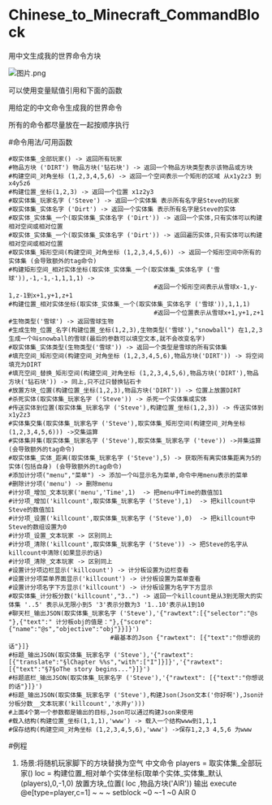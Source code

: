 # Chinese_to_Minecraft_CommandBlock
用中文生成我的世界命令方块

![图片.png](https://i.loli.net/2021/07/30/7GuIy3l8HxYWOeZ.png)

可以使用变量赋值引用和下面的函数

用给定的中文命令生成我的世界命令

所有的命令都尽量放在一起按顺序执行

#命令用法/可用函数

    #取实体集_全部玩家() -> 返回所有玩家
    #物品方块 ('DIRT') 物品方块('钻石块') -> 返回一个物品方块类型表示该物品或方块
    #构建空间_对角坐标 (1,2,3,4,5,6) -> 返回一个空间表示一个矩形的区域 从x1y2z3 到 x4y5z6
    #构建位置_坐标(1,2,3) -> 返回一个位置 x1z2y3
    #取实体集_玩家名字 ('Steve') -> 返回一个实体集 表示所有名字是Steve的玩家
    #取实体集_实体名字 ('Dirt') -> 返回一个实体集 表示所有名字是Steve的实体
    #取实体_实体集_一个(取实体集_实体名字 ('Dirt')) -> 返回一个实体,只有实体可以构建相对空间或相对位置
    #取实体_实体集_一个(取实体集_实体名字 ('Dirt')) -> 返回遍历实体,只有实体可以构建相对空间或相对位置
    #取实体集_矩形空间(构建空间_对角坐标 (1,2,3,4,5,6)) -> 返回一个矩形空间中所有的实体集 (会导致额外的tag命令)
    #构建矩形空间_相对实体坐标(取实体_实体集_一个(取实体集_实体名字 ('雪球')),-1,-1,-1,1,1,1) -> 
                                            #返回一个矩形空间表示从雪球x-1,y-1,z-1到x+1,y+1,z+1
    #构建位置_相对实体坐标(取实体_实体集_一个(取实体集_实体名字 ('雪球')),1,1,1)
                                            #返回一个位置表示从雪球x+1,y+1,z+1
    #生物类型('雪球') -> 返回雪球生物
    #生成生物_位置_名字(构建位置_坐标(1,2,3),生物类型('雪球'),"snowball") 在1,2,3生成一个叫snowball的雪球(最后的参数可以填空文本,就不会改变名字)
    #取实体集_实体类型(生物类型('雪球')) -> 返回一个类型是雪球的所有实体集
    #填充空间_矩形空间(构建空间_对角坐标 (1,2,3,4,5,6),物品方块('DIRT')) -> 将空间填充为DIRT
    #填充空间_替换_矩形空间(构建空间_对角坐标 (1,2,3,4,5,6),物品方块('DIRT'),物品方块('钻石块')) -> 同上,只不过只替换钻石卡
    #放置方块_位置(构建位置_坐标(1,2,3),物品方块('DIRT')) -> 位置上放置DIRT
    #杀死实体(取实体集_玩家名字 ('Steve')) -> 杀死一个实体集或实体
    #传送实体到位置(取实体集_玩家名字 ('Steve'),构建位置_坐标(1,2,3)) -> 传送实体到x1y2z3
    #实体集交集(取实体集_玩家名字 ('Steve'),取实体集_矩形空间(构建空间_对角坐标 (1,2,3,4,5,6))) ->交集运算
    #实体集并集(取实体集_玩家名字 ('Steve'),取实体集_玩家名字 ('teve')) ->并集运算 (会导致额外的tag命令)
    #取实体集_实体_距离(取实体集_玩家名字 ('Steve'),5) -> 获取所有离实体集距离为5的实体(包括自身) (会导致额外的tag命令)
    #添加计分项("menu","菜单") -> 添加一个叫显示名为菜单,命令中用menu表示的菜单
    #删除计分项('menu') -> 删除menu
    #计分项_增加_文本玩家('menu','Time',1)  -> 把menu中Time的数值加1
    #计分项_增加('killcount',取实体集_玩家名字 ('Steve'),1)  -> 把killcount中Steve的数值加1
    #计分项_设置('killcount',取实体集_玩家名字 ('Steve'),0)  -> 把killcount中Steve的数组设置为0
    #计分项_设置_文本玩家 -> 区别同上
    #计分项_清除('killcount',取实体集_玩家名字 ('Steve')) -> 把Steve的名字从killcount中清除(如果显示的话)
    #计分项_清除_文本玩家 -> 区别同上
    #设置计分项边栏显示('killcount') -> 计分板设置为边栏查看
    #设置计分项菜单界面显示('killcount') -> 计分板设置为菜单查看
    #设置计分项名字下方显示('killcount') -> 计分板设置为名字下方显示
    #取实体集_计分板分数('killcount',"3..") -> 返回一个killcount是从3到无限大的实体集 '..5' 表示从无限小到5 '3'表示分数为3 '1..10'表示从1到10
    #聊天栏_输出JSON(取实体集_玩家名字 ('Steve'),'{"rawtext":[{"selector":"@s "},{"text":" 计分板obj的值是："},{"score":{"name":"@s","objective":"obj"}}]}')
                                #最基本的Json {"rawtext": [{"text":"你想说的话"}]}
    #标题_输出JSON(取实体集_玩家名字 ('Steve'),'{"rawtext": [{"translate":"§lChapter %%s","with":["I"]}]}','{"rawtext": [{"text":"§7§oThe story begins..."}]}')
    #标题底栏_输出JSON(取实体集_玩家名字 ('Steve'),'{"rawtext": [{"text":"你想说的话"}]}')
    #标题_输出JSON(取实体集_玩家名字 ('Steve'),构建Json(Json文本('你好啊'),Json计分板分数__文本玩家('killcount','水井y')))
    #上面4个第一个参数都是输出的目标,Json可以通过构建Json来使用
    #载入结构(构建位置_坐标(1,1,1),'www') -> 载入一个结构www到1,1,1
    #保存结构(构建空间_对角坐标 (1,2,3,4,5,6),'www') ->保存1,2,3 4,5,6 为www
    
#例程
1) 场景:将随机玩家脚下的方块替换为空气
中文命令
players = 取实体集_全部玩家()
loc = 构建位置_相对单个实体坐标(取单个实体_实体集_默认(players),0,-1,0)
放置方块_位置( loc ,物品方块('AIR'))
输出
execute @e[type=player,c=1] ~ ~ ~ setblock ~0 ~-1 ~0 AIR 0


